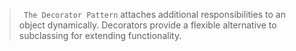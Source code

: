 > ` The Decorator Pattern` attaches additional responsibilities to an object dynamically. Decorators provide a flexible alternative to subclassing for extending functionality.